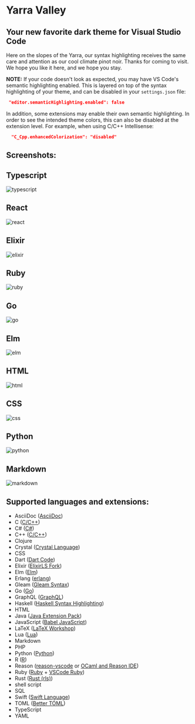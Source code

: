 # Yarra Valley
## Your new favorite dark theme for Visual Studio Code

Here on the slopes of the Yarra, our syntax highlighting receives the same care and attention as our cool climate pinot noir. Thanks for coming to visit. We hope you like it here, and we hope you stay.

**NOTE:** If your code doesn't look as expected, you may have VS Code's semantic highlighting enabled. This is layered on top of the syntax highlighting of your theme, and can be disabled in your `settings.json` file:

```json
 "editor.semanticHighlighting.enabled": false
```

In addition, some extensions may enable their own semantic highlighting. In order to see the intended theme colors, this can also be disabled at the extension level. For example, when using C/C++ Intellisense:

```json
  "C_Cpp.enhancedColorization": "disabled"
```

## Screenshots:

## Typescript
![typescript](./images/typescript.png)

## React
![react](./images/react.png)

## Elixir
![elixir](./images/elixir.png)

## Ruby
![ruby](./images/ruby.png)

## Go
![go](./images/go.png)

## Elm
![elm](./images/elm.png)

## HTML
![html](./images/html.png)

## CSS
![css](./images/css.png)

## Python
![python](./images/python.png)

## Markdown
![markdown](./images/markdown.png)

## Supported languages and extensions:

- AsciiDoc ([AsciiDoc][])
- C ([C/C++][])
- C# ([C#][])
- C++ ([C/C++][])
- Clojure
- Crystal ([Crystal Language][])
- CSS
- Dart ([Dart Code][])
- Elixir ([ElixirLS Fork][])
- Elm ([Elm][])
- Erlang ([erlang][])
- Gleam ([Gleam Syntax][])
- Go ([Go][])
- GraphQL ([GraphQL][])
- Haskell ([Haskell Syntax Highlighting][])
- HTML
- Java ([Java Extension Pack][])
- JavaScript ([Babel JavaScript][])
- LaTeX ([LaTeX Workshop][])
- Lua ([Lua][])
- Markdown
- PHP
- Python ([Python][])
- R ([R][])
- Reason ([reason-vscode][] or [OCaml and Reason IDE][])
- Ruby ([Ruby][] + [VSCode Ruby][])
- Rust ([Rust (rls)][])
- shell script
- SQL
- Swift ([Swift Language][])
- TOML ([Better TOML][])
- TypeScript
- YAML

<!--
## Planned languages:

- F#
- Idris
- Julia
- Kotlin
- Objective-C
- OCaml
- Perl
- Pony
- reStructuredText
- Scala
- Scheme
- TLA+
-->

[AsciiDoc]: https://marketplace.visualstudio.com/items?itemName=joaompinto.asciidoctor-vscode
[Babel JavaScript]: https://marketplace.visualstudio.com/items?itemName=mgmcdermott.vscode-language-babel
[Better TOML]: https://marketplace.visualstudio.com/items?itemName=bungcip.better-toml
[C/C++]: https://marketplace.visualstudio.com/items?itemName=ms-vscode.cpptools
[C/C++]: https://marketplace.visualstudio.com/items?itemName=ms-vscode.cpptools
[C#]: https://marketplace.visualstudio.com/items?itemName=ms-dotnettools.csharp
[Crystal Language]: https://marketplace.visualstudio.com/items?itemName=faustinoaq.crystal-lang
[Dart Code]: https://marketplace.visualstudio.com/items?itemName=Dart-Code.dart-code
[ElixirLS Fork]: https://marketplace.visualstudio.com/items?itemName=elixir-lsp.elixir-ls
[Elm]: https://marketplace.visualstudio.com/items?itemName=Elmtooling.elm-ls-vscode
[erlang]: https://marketplace.visualstudio.com/items?itemName=pgourlain.erlang
[Gleam Syntax]: https://marketplace.visualstudio.com/items?itemName=gleam-syntax.gleam-syntax
[Go]: https://marketplace.visualstudio.com/items?itemName=ms-vscode.Go
[GraphQL]: https://marketplace.visualstudio.com/items?itemName=Prisma.vscode-graphql
[Haskell Syntax Highlighting]: https://marketplace.visualstudio.com/items?itemName=justusadam.language-haskell
[Java Extension Pack]: https://marketplace.visualstudio.com/items?itemName=vscjava.vscode-java-pack
[LaTeX Workshop]: https://marketplace.visualstudio.com/items?itemName=James-Yu.latex-workshop
[Lua]: https://marketplace.visualstudio.com/items?itemName=sumneko.lua
[OCaml and Reason IDE]: https://marketplace.visualstudio.com/items?itemName=freebroccolo.reasonml
[Python]: https://marketplace.visualstudio.com/items?itemName=ms-python.python
[R]: https://marketplace.visualstudio.com/items?itemName=Ikuyadeu.r
[reason-vscode]: https://marketplace.visualstudio.com/items?itemName=jaredly.reason-vscode
[Ruby]: https://marketplace.visualstudio.com/items?itemName=rebornix.Ruby
[Rust (rls)]: https://marketplace.visualstudio.com/items?itemName=rust-lang.rust
[Swift Language]: https://marketplace.visualstudio.com/items?itemName=Kasik96.swift
[VSCode Ruby]: https://marketplace.visualstudio.com/items?itemName=wingrunr21.vscode-ruby
